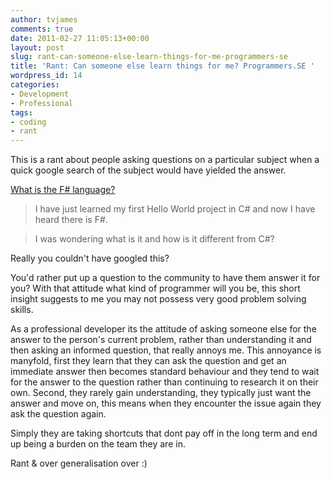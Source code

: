 ```yaml
---
author: tvjames
comments: true
date: 2011-02-27 11:05:13+00:00
layout: post
slug: rant-can-someone-else-learn-things-for-me-programmers-se
title: 'Rant: Can someone else learn things for me? Programmers.SE '
wordpress_id: 14
categories:
- Development
- Professional
tags:
- coding
- rant
---
```


This is a rant about people asking questions on a particular subject when a quick google search of the subject would have yielded the answer.

[What is the F# language?](http://programmers.stackexchange.com/questions/52313/what-is-the-f-language)

> I have just learned my first Hello World project in C# and now I have
> heard there is F#.

> I was wondering what is it and how is it different from C#?

Really you couldn't have googled this?

You'd rather put up a question to the community to have them answer it for you? With that attitude what kind of programmer will you be, this short insight suggests to me you may not possess very good problem solving skills.

As a professional developer its the attitude of asking someone else for the answer to the person's current problem, rather than understanding it and then asking an informed question, that really annoys me. This annoyance is manyfold, first they learn that they can ask the question and get an immediate answer then becomes standard behaviour and they tend to wait for the answer to the question rather than continuing to research it on their own. Second, they rarely gain understanding, they typically just want the answer and move on, this means when they encounter the issue again they ask the question again.

Simply they are taking shortcuts that dont pay off in the long term and end up being a burden on the team they are in.

Rant & over generalisation over :)

